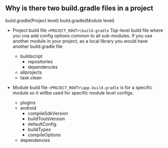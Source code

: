 ## Why is there two build.gradle files in a project

build.gradle(Project level)
build.gradle(Module level)


- Project build file
	`<PROJECT_ROOT>\build.gradle`
	Top-level build file where you cna add config options common to all sub-modules.
	If you use another module in your project, as a local library you would have another build.gradle file
	
	
	- buildscript
		- repositories
		- dependencies
	- allprojects
	- task clean
	
- Module build file
	`<PROJECT_ROOT>\app.build.gradle`
	is for a specific module so it willbe used for specific module level configs.
	
	
	- plugins
	- android
		- compileSdkVersion
		- buildToolsVersion
		- defaultConfig
		- buildTypes
		- compileOptions
	- dependencies